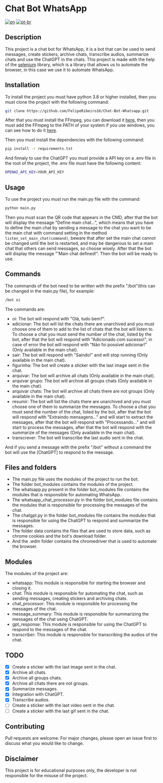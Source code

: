 # Chat Bot WhatsApp
[![en](https://img.shields.io/badge/lang-en-red.svg)](https://github.com/FelipeRibeiro16/Chat-Bot-Whatsapp/blob/d8987a06d7b5a4796090d6b2fd5dc8e2e01ce6af/README.md)
[![pt-br](https://img.shields.io/badge/lang-pt--br-green.svg)](https://github.com/FelipeRibeiro16/Chat-Bot-Whatsapp/blob/d8987a06d7b5a4796090d6b2fd5dc8e2e01ce6af/README.pt-br.md)
## Description
This project is a chat bot for WhatsApp, it is a bot that can be used to send messages, create stickers, archive chats, transcribe audios, summarize chats and use the ChatGPT in the chats. This project is made with the help of the [selenium](https://www.selenium.dev/) library, which is a library that allows us to automate the browser, in this case we use it to automate WhatsApp.

## Installation
To install the project you must have python 3.8 or higher installed, then you must clone the project with the following command:
```bash
git clone https://github.com/FelipeRibeiro16/Chat-Bot-Whatsapp.git
```

After that you must install the FFmpeg, you can download it [here](https://ffmpeg.org/download.html), then you must add the FFmpeg to the PATH of your system if you use windows, you can see how to do it [here](https://www.thewindowsclub.com/how-to-install-ffmpeg-on-windows-10).

Then you must install the dependencies with the following command:
```bash
pip install -r requirements.txt
```

And finnaly to use the ChatGPT you must provide a API key on a .env file in the root of the project, the .env file must have the following content:
```bash
OPENAI_API_KEY=YOUR_API_KEY
```

## Usage
To use the project you must run the main.py file with the command:
```bash
python main.py
```
Then you must scan the QR code that appears in the CMD, after that the bot will display the message "Define main chat...", which means that you have to define the main chat by sending a message to the chat you want to be the main chat with command setting in the method `listen_set_main_chat(command)`, beware that after set the main chat cannot be changed until the bot is restarted, and may be dangerous to set a main chat that others can send messages, so choose wisely. After that the bot will display the message "'Main chat defined!". Then the bot will be ready to use.
## Commands
The commands of the bot need to be written with the prefix "/bot"(this can be changed in the main.py file), for example:
```bash
/bot oi
```
The commands are:
- oi: The bot will respond with "Olá, tudo bem?".
- adicionar: The bot will list the chats there are unarchived and you must choose one of them to add to the list of chats that the bot will listen to. To choose a chat you must send the number of the chat, listed by the bot, after that the bot will respond with "Adicionado com sucesso!", in case of error the bot will respond with "Não foi possível adicionar!" (Only available in the main chat).
- sair: The bot will respond with "Saindo!" and will stop running (Only available in the main chat).
- figurinha: The bot will create a sticker with the last image sent in the chat.
- arquivar: The bot will archive all chats (Only available in the main chat).
- arquivar grupo: The bot will archive all groups chats (Only available in the main chat).
- arquivar chats: The bot will archive all chats there are not groups (Only available in the main chat).
- resumir: The bot will list the chats there are unarchived and you must choose one of them to
summarize the messages. To choose a chat you must send the number of the chat, listed by the bot, after that the bot will respond with "Extraindo mensagens..." and will start to extract the messages, after that the bot will respond with "Processando..." and will start to process the messages, after that the bot will respond with the summarize of the messages (Only available in the main chat).
- transcrever: The bot will transcribe the last audio sent in the chat.

And if you send a message with the prefix "/bot" without a command the bot will use the [ChatGPT] to respond to the message.
## Files and folders
- The main.py file uses the modules of the project to run the bot.
- The folder bot_modules contains the modules of the project.
- The whatsapp.py present in the folder bot_modules file contains the modules that is responsible for automating WhatsApp.
- The whatsapp_chat_processor.py in the folder bot_modules file contains the modules that is responsible for processing the messages of the chat.
- The chatgpt.py in the folder bot_modules file contains the modules that is responsible for using the ChatGPT to respond and summarize the messages.
- The folder data contains the files that are used to store data, such as chrome cookies and the bot's download folder.
- And the .wdm folder contains the chromedriver that is used to automate the browser.

## Modules
The modules of the project are:
- whatsapp: This module is responsible for starting the browser and closing it.
- chat: This module is responsible for automating the chat, such as sending messages, creating stickers and archiving chats.
- chat_processor: This module is responsible for processing the messages of the chat.
- message_summary: This module is responsible for summarizing the messages of the chat using ChatGPT.
- gpt_response: This module is responsible for using the ChatGPT to respond to the messages of the chat.
- transcriber: This module is responsible for transcribing the audios of the chat.

## TODO
- [X] Create a sticker with the last image sent in the chat.
- [X] Archive all chats.
- [X] Archive all groups chats.
- [X] Archive all chats there are not groups.
- [X] Summarize messages.
- [X] Integration with ChatGPT.
- [X] Transcribe audios.
- [ ] Create a sticker with the last video sent in the chat.
- [ ] Create a sticker with the last gif sent in the chat.

## Contributing
Pull requests are welcome. For major changes, please open an issue first to discuss what you would like to change.

## Disclaimer
This project is for educational purposes only, the developer is not responsible for the misuse of the project.